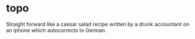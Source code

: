 # topo
Straight forward like a caesar salad recipe written by a drunk accountant on an iphone which autocorrects to German.
